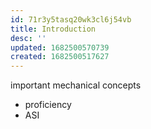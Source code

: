 ```yaml
---
id: 71r3y5tasq20wk3cl6j54vb
title: Introduction
desc: ''
updated: 1682500570739
created: 1682500517627
---
```

important mechanical concepts
- proficiency
- ASI
